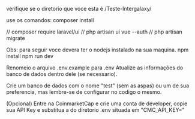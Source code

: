 
verifique se o diretorio que voce esta é /Teste-Intergalaxy/

use os comandos:
    composer install


//    composer require laravel/ui
//    php artisan ui vue --auth
//    php artisan migrate

Obs: para seguir voce devera ter o nodejs instalado na sua maquina.
    npm install
    npm run dev

Renomeio o arquivo .env.example para .env
Atualize as informações do banco de dados dentro dele (se necessario).

Crie um banco de dados com o nome "test" (sem as aspas) ou um de sua preferencia, mas lembre-se de configurar no codigo o mesmo.

(Opcional) Entre na CoinmarketCap e crie uma conta de developer, copie sua API Key e substitua a do diretorio .env situada em "CMC_API_KEY="